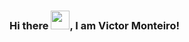### Hi there <img src="https://raw.githubusercontent.com/MartinHeinz/MartinHeinz/master/wave.gif" width="30px">, I am Victor Monteiro!
